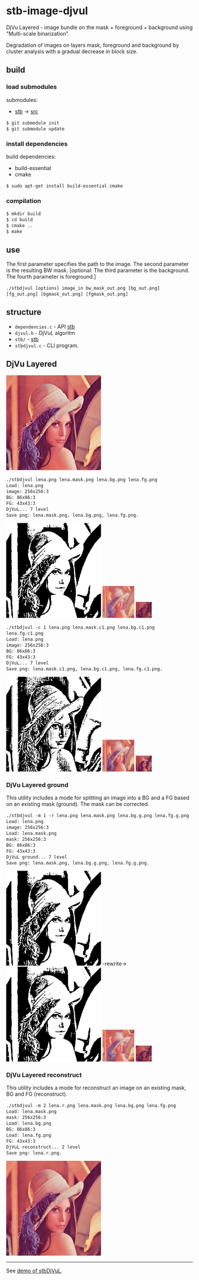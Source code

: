 # stb-image-djvul

DjVu Layered - image bundle on the mask + foreground + background using "Multi-scale binarization".

Degradation of images on layers mask, foreground and background by cluster analysis with a gradual decrease in block size.

## build

### load submodules

submodules:

- [stb](https://github.com/nothings/stb.git) -> [src](src)

```shell
$ git submodule init
$ git submodule update
```

### install dependencies

build dependencies:

- build-essential
- cmake

```shell
$ sudo apt-get install build-essential cmake
```

### compilation
```shell
$ mkdir build
$ cd build
$ cmake ..
$ make
```
## use

The first parameter specifies the path to the image. The second parameter is the resulting BW mask. [optional: The third parameter is the background. The fourth parameter is foreground.]

```shell
./stbdjvul [options] image_in bw_mask_out.png [bg_out.png] [fg_out.png] [bgmask_out.png] [fgmask_out.png]
```

## structure

- `dependencies.c` - API [stb](https://github.com/nothings/stb.git)
- `djvul.h` - DjVuL algoritm
- `stb/` - [stb](https://github.com/nothings/stb.git)
- `stbdjvul.c` - CLI program.

## DjVu Layered

![lena](images/lena.png)  

```shell
./stbdjvul lena.png lena.mask.png lena.bg.png lena.fg.png
Load: lena.png
image: 256x256:3
BG: 86x86:3
FG: 43x43:3
DjVuL... 7 level
Save png: lena.mask.png, lena.bg.png, lena.fg.png.
```

![Mask](images/lena.mask.png) ![Bg](images/lena.bg.png) ![Fg](images/lena.fg.png)

```shell
./stbdjvul -c 1 lena.png lena.mask.c1.png lena.bg.c1.png lena.fg.c1.png 
Load: lena.png
image: 256x256:3
BG: 86x86:3
FG: 43x43:3
DjVuL... 7 level
Save png: lena.mask.c1.png, lena.bg.c1.png, lena.fg.c1.png.
```

![Mask](images/lena.mask.c1.png) ![Bg](images/lena.bg.c1.png) ![Fg](images/lena.fg.c1.png)

### DjVu Layered ground

This utility includes a mode for splitting an image into a BG and a FG based on an existing mask (ground). The mask can be corrected.

```shell
./stbdjvul -m 1 -r lena.png lena.mask.png lena.bg.g.png lena.fg.g.png 
Load: lena.png
image: 256x256:3
Load: lena.mask.png
mask: 256x256:3
BG: 86x86:3
FG: 43x43:3
DjVuL ground... 7 level
Save png: lena.mask.png, lena.bg.g.png, lena.fg.g.png.
```

![Mask](images/lena.mask.png) -rewrite-> ![Mask](images/lena.mask.g.png) ![Bg](images/lena.bg.g.png) ![Fg](images/lena.fg.g.png)

### DjVu Layered reconstruct

This utility includes a mode for reconstruct an image on an existing mask, BG and FG (reconstruct).

```shell
./stbdjvul -m 2 lena.r.png lena.mask.png lena.bg.png lena.fg.png 
Load: lena.mask.png
mask: 256x256:3
Load: lena.bg.png
BG: 86x86:3
Load: lena.fg.png
FG: 43x43:3
DjVuL reconstruct... 2 level
Save png: lena.r.png.
```

![Rec](images/lena.r.png)

---

See [demo of stbDjVuL](https://github.com/ImageProcessing-ElectronicPublications/stb-image-djvul-demo).
